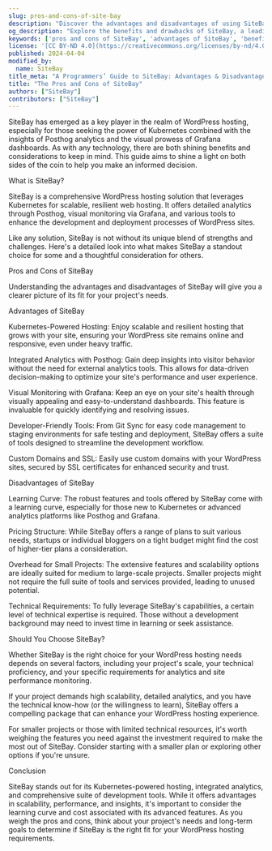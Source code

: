 ```yaml
---
slug: pros-and-cons-of-site-bay
description: "Discover the advantages and disadvantages of using SiteBay for your WordPress hosting needs."
og_description: "Explore the benefits and drawbacks of SiteBay, a leading WordPress hosting platform. Our detailed guide helps you weigh the pros and cons.  Start your journey here!"
keywords: ['pros and cons of SiteBay', 'advantages of SiteBay', 'benefits of SiteBay']
license: '[CC BY-ND 4.0](https://creativecommons.org/licenses/by-nd/4.0)'
published: 2024-04-04
modified_by:
  name: SiteBay
title_meta: "A Programmers’ Guide to SiteBay: Advantages & Disadvantages"
title: "The Pros and Cons of SiteBay"
authors: ["SiteBay"]
contributors: ["SiteBay"]
---
```


SiteBay has emerged as a key player in the realm of WordPress hosting, especially for those seeking the power of Kubernetes combined with the insights of Posthog analytics and the visual prowess of Grafana dashboards. As with any technology, there are both shining benefits and considerations to keep in mind. This guide aims to shine a light on both sides of the coin to help you make an informed decision.

What is SiteBay?

SiteBay is a comprehensive WordPress hosting solution that leverages Kubernetes for scalable, resilient web hosting. It offers detailed analytics through Posthog, visual monitoring via Grafana, and various tools to enhance the development and deployment processes of WordPress sites.

Like any solution, SiteBay is not without its unique blend of strengths and challenges. Here's a detailed look into what makes SiteBay a standout choice for some and a thoughtful consideration for others.

Pros and Cons of SiteBay

Understanding the advantages and disadvantages of SiteBay will give you a clearer picture of its fit for your project's needs.

Advantages of SiteBay

Kubernetes-Powered Hosting: Enjoy scalable and resilient hosting that grows with your site, ensuring your WordPress site remains online and responsive, even under heavy traffic.

Integrated Analytics with Posthog: Gain deep insights into visitor behavior without the need for external analytics tools. This allows for data-driven decision-making to optimize your site's performance and user experience.

Visual Monitoring with Grafana: Keep an eye on your site's health through visually appealing and easy-to-understand dashboards. This feature is invaluable for quickly identifying and resolving issues.

Developer-Friendly Tools: From Git Sync for easy code management to staging environments for safe testing and deployment, SiteBay offers a suite of tools designed to streamline the development workflow.

Custom Domains and SSL: Easily use custom domains with your WordPress sites, secured by SSL certificates for enhanced security and trust.

Disadvantages of SiteBay

Learning Curve: The robust features and tools offered by SiteBay come with a learning curve, especially for those new to Kubernetes or advanced analytics platforms like Posthog and Grafana.

Pricing Structure: While SiteBay offers a range of plans to suit various needs, startups or individual bloggers on a tight budget might find the cost of higher-tier plans a consideration.

Overhead for Small Projects: The extensive features and scalability options are ideally suited for medium to large-scale projects. Smaller projects might not require the full suite of tools and services provided, leading to unused potential.

Technical Requirements: To fully leverage SiteBay's capabilities, a certain level of technical expertise is required. Those without a development background may need to invest time in learning or seek assistance.

Should You Choose SiteBay?

Whether SiteBay is the right choice for your WordPress hosting needs depends on several factors, including your project's scale, your technical proficiency, and your specific requirements for analytics and site performance monitoring.

If your project demands high scalability, detailed analytics, and you have the technical know-how (or the willingness to learn), SiteBay offers a compelling package that can enhance your WordPress hosting experience.

For smaller projects or those with limited technical resources, it's worth weighing the features you need against the investment required to make the most out of SiteBay. Consider starting with a smaller plan or exploring other options if you're unsure.

Conclusion

SiteBay stands out for its Kubernetes-powered hosting, integrated analytics, and comprehensive suite of development tools. While it offers advantages in scalability, performance, and insights, it's important to consider the learning curve and cost associated with its advanced features. As you weigh the pros and cons, think about your project's needs and long-term goals to determine if SiteBay is the right fit for your WordPress hosting requirements.